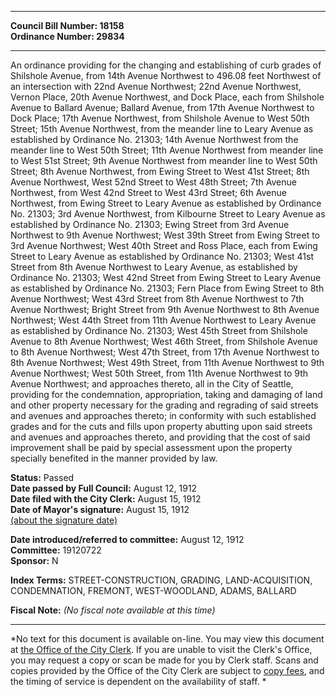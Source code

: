 * * * * *  
  
**Council Bill Number: [](#h0)[](#h2)18158**   
**Ordinance Number: 29834**  
  
* * * * *  
  
An ordinance providing for the changing and establishing of curb grades of Shilshole Avenue, from 14th Avenue Northwest to 496.08 feet Northwest of an intersection with 22nd Avenue Northwest; 22nd Avenue Northwest, Vernon Place, 20th Avenue Northwest, and Dock Place, each from Shilshole Avenue to Ballard Avenue; Ballard Avenue, from 17th Avenue Northwest to Dock Place; 17th Avenue Northwest, from Shilshole Avenue to West 50th Street; 15th Avenue Northwest, from the meander line to Leary Avenue as established by Ordinance No. 21303; 14th Avenue Northwest from the meander line to West 50th Street; 11th Avenue Northwest from meander line to West 51st Street; 9th Avenue Northwest from meander line to West 50th Street; 8th Avenue Northwest, from Ewing Street to West 41st Street; 8th Avenue Northwest, West 52nd Street to West 48th Street; 7th Avenue Northwest, from West 42nd Street to West 43rd Street; 6th Avenue Northwest, from Ewing Street to Leary Avenue as established by Ordinance No. 21303; 3rd Avenue Northwest, from Kilbourne Street to Leary Avenue as established by Ordinance No. 21303; Ewing Street from 3rd Avenue Northwest to 9th Avenue Northwest; West 39th Street from Ewing Street to 3rd Avenue Northwest; West 40th Street and Ross Place, each from Ewing Street to Leary Avenue as established by Ordinance No. 21303; West 41st Street from 8th Avenue Northwest to Leary Avenue, as established by Ordinance No. 21303; West 42nd Street from Ewing Street to Leary Avenue as established by Ordinance No. 21303; Fern Place from Ewing Street to 8th Avenue Northwest; West 43rd Street from 8th Avenue Northwest to 7th Avenue Northwest; Bright Street from 9th Avenue Northwest to 8th Avenue Northwest; West 44th Street from 11th Avenue Northwest to Leary Avenue as established by Ordinance No. 21303; West 45th Street from Shilshole Avenue to 8th Avenue Northwest; West 46th Street, from Shilshole Avenue to 8th Avenue Northwest; West 47th Street, from 17th Avenue Northwest to 8th Avenue Northwest; West 49th Street, from 11th Avenue Northwest to 9th Avenue Northwest; West 50th Street, from 11th Avenue Northwest to 9th Avenue Northwest; and approaches thereto, all in the City of Seattle, providing for the condemnation, appropriation, taking and damaging of land and other property necessary for the grading and regrading of said streets and avenues and approaches thereto; in conformity with such established grades and for the cuts and fills upon property abutting upon said streets and avenues and approaches thereto, and providing that the cost of said improvement shall be paid by special assessment upon the property specially benefited in the manner provided by law.  
  
**Status:** Passed   
**Date passed by Full Council:** August 12, 1912   
**Date filed with the City Clerk:** August 15, 1912   
**Date of Mayor's signature:** August 15, 1912   
[(about the signature date)](/~public/approvaldate.htm)   
  
  
**Date introduced/referred to committee:** August 12, 1912   
**Committee:** 19120722   
**Sponsor:** N   
  
**Index Terms:** STREET-CONSTRUCTION, GRADING, LAND-ACQUISITION, CONDEMNATION, FREMONT, WEST-WOODLAND, ADAMS, BALLARD  
  
**Fiscal Note:** *(No fiscal note available at this time)*  
  
* * * * *  
  
*No text for this document is available on-line. You may view this document at [the Office of the City Clerk](http://www.seattle.gov/leg/clerk/contactUs.htm). If you are unable to visit the Clerk's Office, you may request a copy or scan be made for you by Clerk staff. Scans and copies provided by the Office of the City Clerk are subject to [copy fees](http://clerk.seattle.gov/~public/clerkfees.htm), and the timing of service is dependent on the availability of staff. *  
  
  
